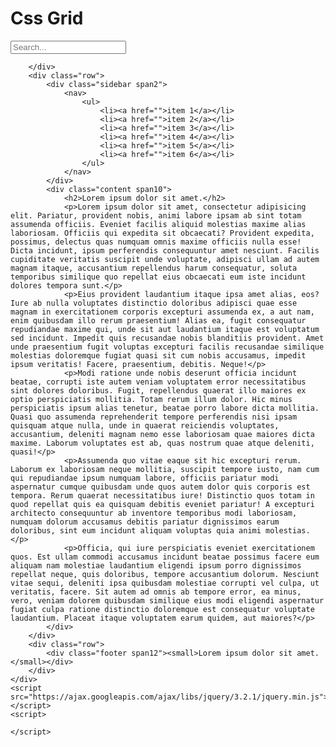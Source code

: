 <!DOCTYPE html>
<html lang="en">
<head>
	<meta charset="UTF-8">
	<title>Document</title>
	<link rel="stylesheet" href="style.css">
</head>
<body>
	<div class="container">
		<div class="row">
			<div class="header span3">
				<h1>Css Grid</h1>
			</div>
			<div class="search span3 offset6"><input type="text" name="" id="search" placeholder="Search..."></div>
		</div>
		<div class="row">
			<div class="slider span12"></div>
		</div>
		<div class="row">
			<div class="thumb span2"><img src="http://placehold.it/140x100" alt=""></div>
			<div class="thumb span2"><img src="http://placehold.it/140x100" alt=""></div>
			<div class="thumb span2"><img src="http://placehold.it/140x100" alt=""></div>
			<div class="thumb span2"><img src="http://placehold.it/140x100" alt=""></div>
			<div class="thumb span2"><img src="http://placehold.it/140x100" alt=""></div>
			<div class="thumb span2"><img src="http://placehold.it/140x100" alt=""></div>

		</div>
		<div class="row">
			<div class="sidebar span2">
				<nav>
					<ul>
						<li><a href="">item 1</a></li>
						<li><a href="">item 2</a></li>
						<li><a href="">item 3</a></li>
						<li><a href="">item 4</a></li>
						<li><a href="">item 5</a></li>
						<li><a href="">item 6</a></li>
					</ul>
				</nav>
			</div>
			<div class="content span10">
				<h2>Lorem ipsum dolor sit amet.</h2>
				<p>Lorem ipsum dolor sit amet, consectetur adipisicing elit. Pariatur, provident nobis, animi labore ipsam ab sint totam assumenda officiis. Eveniet facilis aliquid molestias maxime alias laboriosam. Officiis qui expedita sit obcaecati? Provident expedita, possimus, delectus quas numquam omnis maxime officiis nulla esse! Dicta incidunt, ipsum perferendis consequuntur amet nesciunt. Facilis cupiditate veritatis suscipit unde voluptate, adipisci ullam ad autem magnam itaque, accusantium repellendus harum consequatur, soluta temporibus similique quo repellat eius obcaecati eum iste incidunt dolores tempora sunt.</p>
				<p>Eius provident laudantium itaque ipsa amet alias, eos? Iure ab nulla voluptates distinctio doloribus adipisci quae esse magnam in exercitationem corporis excepturi assumenda ex, a aut nam, enim quibusdam illo rerum praesentium! Alias ea, fugit consequatur repudiandae maxime qui, unde sit aut laudantium itaque est voluptatum sed incidunt. Impedit quis recusandae nobis blanditiis provident. Amet unde praesentium fugit voluptas excepturi facilis recusandae similique molestias doloremque fugiat quasi sit cum nobis accusamus, impedit ipsum veritatis! Facere, praesentium, debitis. Neque!</p>
				<p>Modi ratione unde nobis deserunt officia incidunt beatae, corrupti iste autem veniam voluptatem error necessitatibus sint dolores doloribus. Fugit, repellendus quaerat illo maiores ex optio perspiciatis mollitia. Totam rerum illum dolor. Hic minus perspiciatis ipsum alias tenetur, beatae porro labore dicta mollitia. Quasi quo assumenda reprehenderit tempore perferendis nisi ipsam quisquam atque nulla, unde in quaerat reiciendis voluptates, accusantium, deleniti magnam nemo esse laboriosam quae maiores dicta maxime. Laborum voluptates est ab, quas nostrum quae atque deleniti, quasi!</p>
				<p>Assumenda quo vitae eaque sit hic excepturi rerum. Laborum ex laboriosam neque mollitia, suscipit tempore iusto, nam cum qui repudiandae ipsum numquam labore, officiis pariatur modi aspernatur cumque quibusdam unde quos autem dolor quis corporis est tempora. Rerum quaerat necessitatibus iure! Distinctio quos totam in quod repellat quis ea quisquam debitis eveniet pariatur! A excepturi architecto consequuntur ab inventore temporibus modi laboriosam, numquam dolorum accusamus debitis pariatur dignissimos earum doloribus, sint eum incidunt aliquam voluptas quia animi molestias.</p>
				<p>Officia, qui iure perspiciatis eveniet exercitationem quos. Est ullam commodi accusamus incidunt beatae possimus facere eum aliquam nam molestiae laudantium eligendi ipsum porro dignissimos repellat neque, quis doloribus, tempore accusantium dolorum. Nesciunt vitae sequi, deleniti ipsa quibusdam molestiae corrupti vel culpa, ut veritatis, facere. Sit autem ad omnis ab tempore error, ea minus, vero, veniam dolorem quibusdam similique eius modi eligendi aspernatur fugiat culpa ratione distinctio doloremque est consequatur voluptate laudantium. Placeat itaque voluptatem earum quidem, aut maiores?</p>
			</div>
		</div>
		<div class="row">
			<div class="footer span12"><small>Lorem ipsum dolor sit amet.</small></div>
		</div>
	</div>
	<script src="https://ajax.googleapis.com/ajax/libs/jquery/3.2.1/jquery.min.js"></script>
	<script>
	
	</script>
</body>
</html>
